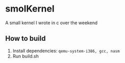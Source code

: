 # smolKernel
A small kernel I wrote in c over the weekend
## How to build
1. Install dependencies: ```qemu-system-i386, gcc, nasm```
2. Run build.sh